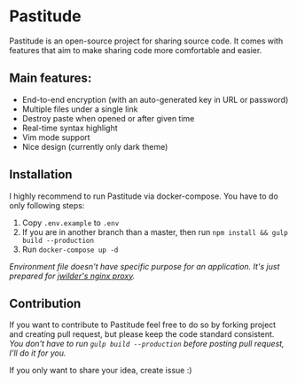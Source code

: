 # Pastitude
Pastitude is an open-source project for sharing source code. It comes with features that aim to make sharing code more comfortable and easier.

## Main features:
 * End-to-end encryption (with an auto-generated key in URL or password)
 * Multiple files under a single link
 * Destroy paste when opened or after given time
 * Real-time syntax highlight
 * Vim mode support
 * Nice design (currently only dark theme)

## Installation
I highly recommend to run Pastitude via docker-compose. You have to do only following steps:
 1. Copy `.env.example` to `.env`
 2. If you are in another branch than a master, then run `npm install && gulp build --production`
 3. Run `docker-compose up -d`

_Environment file doesn't have specific purpose for an application. It's just prepared for [jwilder's nginx proxy](https://github.com/jwilder/nginx-proxy)._

## Contribution
If you want to contribute to Pastitude feel free to do so by forking project and creating pull request, but please keep the code standard consistent. _You don't have to run `gulp build --production` before posting pull request, I'll do it for you._

If you only want to share your idea, create issue :)